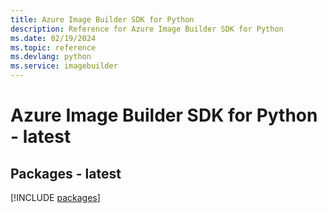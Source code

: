 ```yaml
---
title: Azure Image Builder SDK for Python
description: Reference for Azure Image Builder SDK for Python
ms.date: 02/19/2024
ms.topic: reference
ms.devlang: python
ms.service: imagebuilder
---
```

# Azure Image Builder SDK for Python - latest
## Packages - latest
[!INCLUDE [packages](image-builder-index.md)]